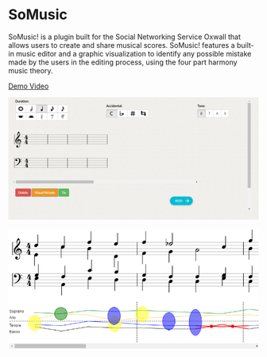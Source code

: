 # SoMusic
SoMusic! is a plugin built for the Social Networking Service Oxwall that allows users to create and share musical scores. SoMusic! features a built-in music editor and a graphic visualization to identify any possible mistake made by the users in the editing process, using the four part harmony music theory.

[Demo Video](https://www.youtube.com/watch?v=6AhVrB4vQN8)

![Alt text](screenshots/ss2.png?raw=true "Title")

![Alt text](screenshots/ss1.png?raw=true "Title")
